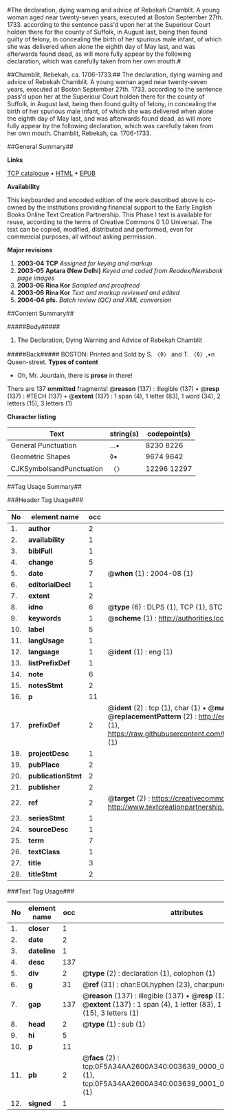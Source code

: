 #The declaration, dying warning and advice of Rebekah Chamblit. A young woman aged near twenty-seven years, executed at Boston September 27th. 1733. according to the sentence pass'd upon her at the Superiour Court holden there for the county of Suffolk, in August last, being then found guilty of felony, in concealing the birth of her spurious male infant, of which she was delivered when alone the eighth day of May last, and was afterwards found dead, as will more fully appear by the following declaration, which was carefully taken from her own mouth.#

##Chamblit, Rebekah, ca. 1706-1733.##
The declaration, dying warning and advice of Rebekah Chamblit. A young woman aged near twenty-seven years, executed at Boston September 27th. 1733. according to the sentence pass'd upon her at the Superiour Court holden there for the county of Suffolk, in August last, being then found guilty of felony, in concealing the birth of her spurious male infant, of which she was delivered when alone the eighth day of May last, and was afterwards found dead, as will more fully appear by the following declaration, which was carefully taken from her own mouth.
Chamblit, Rebekah, ca. 1706-1733.

##General Summary##

**Links**

[TCP catalogue](http://www.ota.ox.ac.uk/tcp/)  • 
[HTML](http://tei.it.ox.ac.uk/tcp/Texts-HTML/free/N03/N03025.html)  • 
[EPUB](http://tei.it.ox.ac.uk/tcp/Texts-EPUB/free/N03/N03025.epub)

**Availability**

This keyboarded and encoded edition of the
	       work described above is co-owned by the institutions
	       providing financial support to the Early English Books
	       Online Text Creation Partnership. This Phase I text is
	       available for reuse, according to the terms of Creative
	       Commons 0 1.0 Universal. The text can be copied,
	       modified, distributed and performed, even for
	       commercial purposes, all without asking permission.

**Major revisions**

1. __2003-04__ __TCP__ *Assigned for keying and markup*
1. __2003-05__ __Aptara (New Delhi)__ *Keyed and coded from Readex/Newsbank page images*
1. __2003-06__ __Rina Kor__ *Sampled and proofread*
1. __2003-06__ __Rina Kor__ *Text and markup reviewed and edited*
1. __2004-04__ __pfs.__ *Batch review (QC) and XML conversion*

##Content Summary##

#####Body#####

1. The Declaration, Dying Warning and Advice of
Rebekah Chamblit

#####Back#####
BOSTON: Printed and Sold by S. 〈◊〉 and T. 〈◊〉,•n Queen-street.
**Types of content**

  * Oh, Mr. Jourdain, there is **prose** in there!

There are 137 **ommitted** fragments! 
 @__reason__ (137) : illegible (137)  •  @__resp__ (137) : #TECH (137)  •  @__extent__ (137) : 1 span (4), 1 letter (83), 1 word (34), 2 letters (15), 3 letters (1)

**Character listing**


|Text|string(s)|codepoint(s)|
|---|---|---|
|General Punctuation|…•|8230 8226|
|Geometric Shapes|◊▪|9674 9642|
|CJKSymbolsandPunctuation|〈〉|12296 12297|

##Tag Usage Summary##

###Header Tag Usage###

|No|element name|occ|attributes|
|---|---|---|---|
|1.|__author__|2||
|2.|__availability__|1||
|3.|__biblFull__|1||
|4.|__change__|5||
|5.|__date__|7| @__when__ (1) : 2004-08 (1)|
|6.|__editorialDecl__|1||
|7.|__extent__|2||
|8.|__idno__|6| @__type__ (6) : DLPS (1), TCP (1), STC (1), NOTIS (1), IMAGE-SET (1), EVANS-CITATION (1)|
|9.|__keywords__|1| @__scheme__ (1) : http://authorities.loc.gov/ (1)|
|10.|__label__|5||
|11.|__langUsage__|1||
|12.|__language__|1| @__ident__ (1) : eng (1)|
|13.|__listPrefixDef__|1||
|14.|__note__|6||
|15.|__notesStmt__|2||
|16.|__p__|11||
|17.|__prefixDef__|2| @__ident__ (2) : tcp (1), char (1)  •  @__matchPattern__ (2) : ([0-9\-]+):([0-9IVX]+) (1), (.+) (1)  •  @__replacementPattern__ (2) : http://eebo.chadwyck.com/downloadtiff?vid=$1&page=$2 (1), https://raw.githubusercontent.com/textcreationpartnership/Texts/master/tcpchars.xml#$1 (1)|
|18.|__projectDesc__|1||
|19.|__pubPlace__|2||
|20.|__publicationStmt__|2||
|21.|__publisher__|2||
|22.|__ref__|2| @__target__ (2) : https://creativecommons.org/publicdomain/zero/1.0/ (1), http://www.textcreationpartnership.org/docs/. (1)|
|23.|__seriesStmt__|1||
|24.|__sourceDesc__|1||
|25.|__term__|7||
|26.|__textClass__|1||
|27.|__title__|3||
|28.|__titleStmt__|2||


###Text Tag Usage###

|No|element name|occ|attributes|
|---|---|---|---|
|1.|__closer__|1||
|2.|__date__|2||
|3.|__dateline__|1||
|4.|__desc__|137||
|5.|__div__|2| @__type__ (2) : declaration (1), colophon (1)|
|6.|__g__|31| @__ref__ (31) : char:EOLhyphen (23), char:punc (8)|
|7.|__gap__|137| @__reason__ (137) : illegible (137)  •  @__resp__ (137) : #TECH (137)  •  @__extent__ (137) : 1 span (4), 1 letter (83), 1 word (34), 2 letters (15), 3 letters (1)|
|8.|__head__|2| @__type__ (1) : sub (1)|
|9.|__hi__|5||
|10.|__p__|11||
|11.|__pb__|2| @__facs__ (2) : tcp:0F5A34AA2600A340:003639_0000_0F59F70C981E4D18 (1), tcp:0F5A34AA2600A340:003639_0001_0F59F70D59F29018 (1)|
|12.|__signed__|1||
